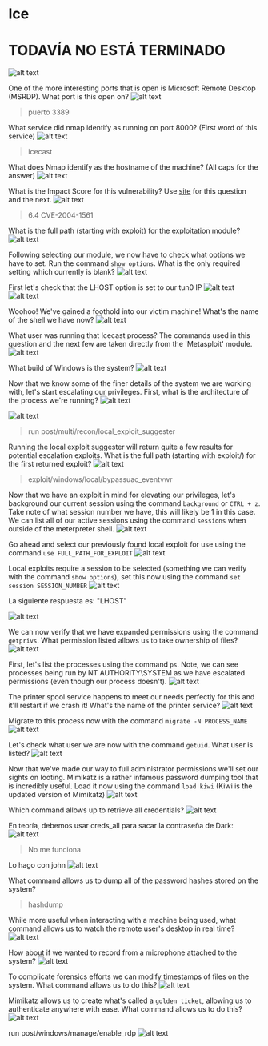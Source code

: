 # Ice

# TODAVÍA NO ESTÁ TERMINADO

![alt text](img/image-4.png)

One of the more interesting ports that is open is Microsoft Remote Desktop (MSRDP). What port is this open on?
![alt text](img/image.png)
> puerto 3389

What service did nmap identify as running on port 8000? (First word of this service)
![alt text](img/image-5.png)
> icecast

What does Nmap identify as the hostname of the machine? (All caps for the answer)
![alt text](img/image-2.png)

What is the Impact Score for this vulnerability? Use [site](https://www.cvedetails.com) for this question and the next.
![alt text](img/image-3.png)
> 6.4
> CVE-2004-1561

What is the full path (starting with exploit) for the exploitation module?
![alt text](img/image-6.png)

Following selecting our module, we now have to check what options we have to set. Run the command `show options`. What is the only required setting which currently is blank?
![alt text](img/image-7.png)

First let's check that the LHOST option is set to our tun0 IP 
![alt text](img/image-9.png)
![alt text](img/image-10.png)

Woohoo! We've gained a foothold into our victim machine! What's the name of the shell we have now?
![alt text](img/image-11.png)

What user was running that Icecast process? The commands used in this question and the next few are taken directly from the 'Metasploit' module.
![alt text](img/image-12.png)

What build of Windows is the system?
![alt text](img/image-13.png)

Now that we know some of the finer details of the system we are working with, let's start escalating our privileges. First, what is the architecture of the process we're running?
![alt text](img/image-14.png)

![alt text](img/image-15.png)
> run post/multi/recon/local_exploit_suggester

Running the local exploit suggester will return quite a few results for potential escalation exploits. What is the full path (starting with exploit/) for the first returned exploit?
![alt text](img/image-17.png)
> exploit/windows/local/bypassuac_eventvwr

Now that we have an exploit in mind for elevating our privileges, let's background our current session using the command `background` or `CTRL + z`. Take note of what session number we have, this will likely be 1 in this case. We can list all of our active sessions using the command `sessions` when outside of the meterpreter shell.
![alt text](img/image-18.png)

Go ahead and select our previously found local exploit for use using the command `use FULL_PATH_FOR_EXPLOIT`
![alt text](img/image-21.png)

Local exploits require a session to be selected (something we can verify with the command `show options`), set this now using the command `set session SESSION_NUMBER`
![alt text](img/image-20.png)

La siguiente respuesta es: "LHOST"

![alt text](img/image-22.png)

We can now verify that we have expanded permissions using the command `getprivs`. What permission listed allows us to take ownership of files?
![alt text](img/image-23.png)

First, let's list the processes using the command `ps`. Note, we can see processes being run by NT AUTHORITY\SYSTEM as we have escalated permissions (even though our process doesn't). 
![alt text](img/image-24.png)

The printer spool service happens to meet our needs perfectly for this and it'll restart if we crash it! What's the name of the printer service?
![alt text](img/image-25.png)

Migrate to this process now with the command `migrate -N PROCESS_NAME`
![alt text](img/image-26.png)

Let's check what user we are now with the command `getuid`. What user is listed?
![alt text](img/image-27.png)

Now that we've made our way to full administrator permissions we'll set our sights on looting. Mimikatz is a rather infamous password dumping tool that is incredibly useful. Load it now using the command `load kiwi` (Kiwi is the updated version of Mimikatz)
![alt text](img/image-28.png)

Which command allows up to retrieve all credentials?
![alt text](img/image-29.png)

En teoría, debemos usar creds_all para sacar la contraseña de Dark:
![alt text](img/image-30.png)
> No me funciona

Lo hago con john
![alt text](img/image-31.png)

What command allows us to dump all of the password hashes stored on the system?
> hashdump

While more useful when interacting with a machine being used, what command allows us to watch the remote user's desktop in real time?
![alt text](img/image-32.png)

How about if we wanted to record from a microphone attached to the system?
![alt text](img/image-33.png)

To complicate forensics efforts we can modify timestamps of files on the system. What command allows us to do this? 
![alt text](img/image-34.png)

Mimikatz allows us to create what's called a `golden ticket`, allowing us to authenticate anywhere with ease. What command allows us to do this?
![alt text](img/image-35.png)

run post/windows/manage/enable_rdp
![alt text](img/image-36.png)